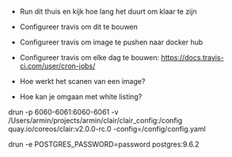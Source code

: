 - Run dit thuis en kijk hoe lang het duurt om klaar te zijn
- Configureer travis om dit te bouwen
- Configureer travis om image te pushen naar docker hub
- Configureer travis om elke dag te bouwen: https://docs.travis-ci.com/user/cron-jobs/

- Hoe werkt het scanen van een image?
- Hoe kan je omgaan met white listing?

drun -p 6060-6061:6060-6061 -v /Users/armin/projects/armin/clair/clair_config:/config quay.io/coreos/clair:v2.0.0-rc.0 -config=/config/config.yaml

drun -e POSTGRES_PASSWORD=password postgres:9.6.2

